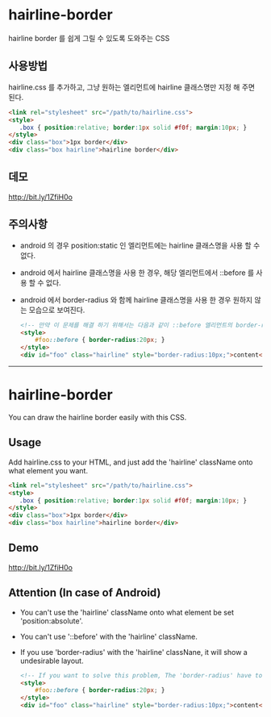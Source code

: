 # hairline-border
hairline border 를 쉽게 그릴 수 있도록 도와주는 CSS

## 사용방법
hairline.css 를 추가하고, 그냥 원하는 엘리먼트에 hairline 클래스명만 지정 해 주면 된다.

````html
<link rel="stylesheet" src="/path/to/hairline.css">
<style>
   .box { position:relative; border:1px solid #f0f; margin:10px; }
</style>
<div class="box">1px border</div>
<div class="box hairline">hairline border</div>
````

## 데모
http://bit.ly/1ZfiH0o

## 주의사항
* android 의 경우 position:static 인 엘리먼트에는 hairline 클래스명을 사용 할 수 없다.
* android 에서 hairline 클래스명을 사용 한 경우, 해당 엘리먼트에서 ::before 를 사용 할 수 없다.
* android 에서 border-radius 와 함께 hairline 클래스명을 사용 한 경우 원하지 않는 모습으로 보여진다.

	````html
	<!-- 만약 이 문제를 해결 하기 위해서는 다음과 같이 ::before 엘리먼트의 border-radius 를 2배 크게 지정하는 방법을 써야 한다. -->
	<style>
		#foo::before { border-radius:20px; }
	</style>
	<div id="foo" class="hairline" style="border-radius:10px;">content</style>
	````

----

# hairline-border
You can draw the hairline border easily with this CSS.

## Usage
Add hairline.css to your HTML, and just add the 'hairline' className onto what element you want.

````html
<link rel="stylesheet" src="/path/to/hairline.css">
<style>
   .box { position:relative; border:1px solid #f0f; margin:10px; }
</style>
<div class="box">1px border</div>
<div class="box hairline">hairline border</div>
````

## Demo
http://bit.ly/1ZfiH0o

## Attention (In case of Android)
* You can't use the 'hairline' className onto what element be set 'position:absolute'.
* You can't use '::before' with the 'hairline' className.
* If you use 'border-radius' with the 'hairline' classNane, it will show a undesirable layout.

	````html
	<!-- If you want to solve this problem, The 'border-radius' have to be set 2 times in '::before' pseudo-element. -->
	<style>
		#foo::before { border-radius:20px; }
	</style>
	<div id="foo" class="hairline" style="border-radius:10px;">content</style>
	````
